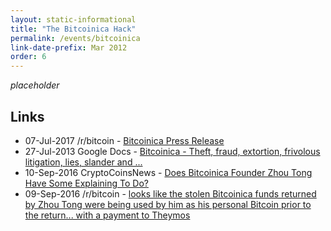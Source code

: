 ```yaml
---
layout: static-informational
title: "The Bitcoinica Hack"
permalink: /events/bitcoinica
link-date-prefix: Mar 2012
order: 6
---
```


_placeholder_

## Links

* 07-Jul-2017 /r/bitcoin - [Bitcoinica Press Release](https://www.reddit.com/r/Bitcoin/comments/w6xen/bitcoinica_press_release/)
* 27-Jul-2013 Google Docs - [Bitcoinica - Theft, fraud, extortion, frivolous litigation, lies, slander and ...](https://docs.google.com/document/d/1-QMiae2yQthRMZgSq8KisK5NcjYDxkyDjzLcDp3FoTQ/edit)
* 10-Sep-2016 CryptoCoinsNews - [Does Bitcoinica Founder Zhou Tong Have Some Explaining To Do?](https://www.cryptocoinsnews.com/bitcoinica-founder-zhou-tong-explaining/)
* 09-Sep-2016 /r/bitcoin - [looks like the stolen Bitcoinica funds returned by Zhou Tong were being used by him as his personal Bitcoin prior to the return... with a payment to Theymos](https://www.reddit.com/r/Bitcoin/comments/3k5zen/looks_like_the_stolen_bitcoinica_funds_returned/)
